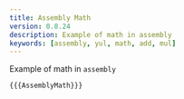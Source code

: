 ```yaml
---
title: Assembly Math
version: 0.8.24
description: Example of math in assembly
keywords: [assembly, yul, math, add, mul]
---
```


Example of math in `assembly`

```solidity
{{{AssemblyMath}}}
```
